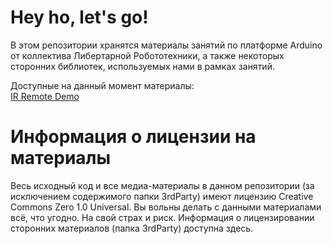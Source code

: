 # Hey ho, let's go! 

В этом репозитории хранятся материалы занятий по платформе Arduino от коллектива Либертарной Робототехники, а также некоторых сторонних библиотек, используемых нами в рамках занятий.


Доступные на данный момент материалы:  
[IR Remote Demo](https://bitbucket.org/robolibre161/robolessonsarduino/src/main/IRDevice_demo/)  


# Информация о лицензии на материалы   
Весь исходный код и все медиа-материалы в данном репозитории (за исключением содержимого папки 3rdParty) имеют лицензию Creative Commons Zero 1.0 Universal. Вы вольны делать с данными материалами всё, что угодно. На свой страх и риск. 
Информация о лицензировании сторонних материалов (папка 3rdParty) доступна здесь.
